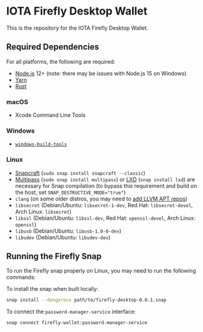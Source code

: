 # IOTA Firefly Desktop Wallet

This is the repository for the IOTA Firefly Desktop Wallet.

## Required Dependencies

For all platforms, the following are required:

-   [Node.js](https://nodejs.org/en/) 12+ (note: there may be issues with Node.js 15 on Windows)
-   [Yarn](https://classic.yarnpkg.com/en/docs/install)
-   [Rust](https://www.rust-lang.org/tools/install)

### macOS

-   Xcode Command Line Tools

### Windows

-   [`windows-build-tools`](https://www.npmjs.com/package/windows-build-tools)

### Linux

-   [Snapcraft](https://snapcraft.io/) (`sudo snap install snapcraft --classic`)
-   [Multipass](https://multipass.run/) (`sudo snap install multipass`) or [LXD](https://linuxcontainers.org/lxd/introduction/) (`snap install lxd`) are necessary for Snap compilation (to bypass this requirement and build on the host, set `SNAP_DESTRUCTIVE_MODE="true"`)
-   `clang` (on some older distros, you may need to [add LLVM APT repos](https://apt.llvm.org/))
-   `libsecret` (Debian/Ubuntu: `libsecret-1-dev`, Red Hat: `libsecret-devel`, Arch Linux: `libsecret`)
-   `libssl` (Debian/Ubuntu: `libssl-dev`, Red Hat: `openssl-devel`, Arch Linux: `openssl`)
-   `libusb` (Debian/Ubuntu: `libusb-1.0-0-dev`)
-   `libudev` (Debian/Ubuntu: `libudev-dev`)

## Running the Firefly Snap

To run the Firefly snap properly on Linux, you may need to run the following commands:

To install the snap when built locally:

```bash
snap install --dangerous path/to/firefly-desktop-0.0.1.snap
```

To connect the `password-manager-service` interface:

```bash
snap connect firefly-wallet:password-manager-service
```
